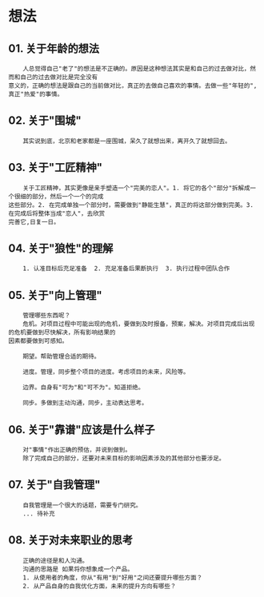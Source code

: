 # 想法
## 01. 关于年龄的想法
```
    人总觉得自己"老了"的想法是不正确的。原因是这种想法其实是和自己的过去做对比，然而和自己的过去做对比是完全没有
意义的，正确的想法是跟自己的当前做对比，真正的去做自己喜欢的事情。去做一些"年轻的", 真正"热爱"的事情。
```

## 02. 关于"围城"
```
    其实说到底，北京和老家都是一座围城，呆久了就想出来，离开久了就想回去。
```

## 03. 关于"工匠精神"
```
    关于工匠精神，其实更像是亲手塑造一个"完美的恋人"。1. 将它的各个"部分"拆解成一个很细的部分，然后一个一个的完成
这些部分。2. 在完成单独一个部分时，需要做到"静能生慧"，真正的将这部分做到完美。3. 在完成后将整体当成"恋人"，去欣赏
完善它,日复一日。
```

## 04. 关于"狼性"的理解
```
    1. 认准目标后充足准备  2. 充足准备后果断执行  3. 执行过程中团队合作
```

## 05. 关于"向上管理"
```
    管理哪些东西呢？
    危机。对项目过程中可能出现的危机，要做到及时报备，预案，解决。对项目完成后出现的危机要做到尽快解决，所有影响结果的
因素都要做到可感知。
    
    期望。帮助管理合适的期待。

    进度。管理，同步整个项目的进度。考虑项目的未来，风险等。

    边界。自身有"可为"和"可不为"。知道拒绝。

    同步。多做到主动沟通，同步，主动表达思考。
```

## 06. 关于"靠谱"应该是什么样子
```
    对"事情"作出正确的预估，并说到做到。
    除了完成自己的部分，还要对未来目标的影响因素涉及的其他部分也要涉足。
```

## 07. 关于"自我管理"
```
    自我管理是一个很大的话题，需要专门研究。
    ... 待补充
```

## 08. 关于对未来职业的思考
```
    正确的途径是和人沟通。
    沟通的思路是 如果将你想象成一个产品。 
    1. 从使用者的角度，你从"有用"到"好用"之间还要提升哪些方面？
    2. 从产品自身的自我优化方面，未来的提升方向有哪些？
```
